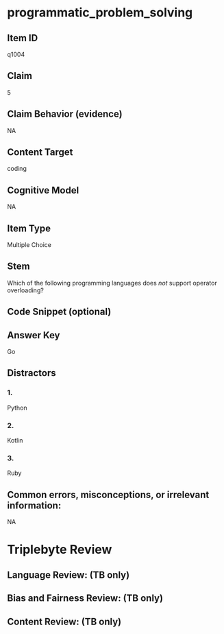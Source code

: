 # programmatic_problem_solving

## Item ID
q1004

## Claim
5

## Claim Behavior (evidence)
NA

## Content Target
coding

## Cognitive Model
NA

## Item Type
Multiple Choice

## Stem
Which of the following programming languages does *not* support operator overloading?

## Code Snippet (optional)


## Answer Key
Go

## Distractors

### 1.
Python

### 2.
Kotlin

### 3.
Ruby

## Common errors, misconceptions, or irrelevant information:
NA

# Triplebyte Review


## Language Review: (TB only)


## Bias and Fairness Review: (TB only)


## Content Review: (TB only)

